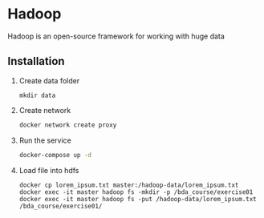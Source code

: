 # Hadoop
Hadoop is an open-source framework for working with huge data

## Installation

1. Create data folder
   ```
   mkdir data
   ```

1. Create network
   ``` bash
   docker network create proxy
   ```

1. Run the service
   ``` bash
   docker-compose up -d
   ```

1. Load file into hdfs
   ```
   docker cp lorem_ipsum.txt master:/hadoop-data/lorem_ipsum.txt
   docker exec -it master hadoop fs -mkdir -p /bda_course/exercise01
   docker exec -it master hadoop fs -put /hadoop-data/lorem_ipsum.txt /bda_course/exercise01/
   ```